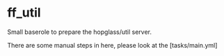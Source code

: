 # ff_util

Small baserole to prepare the hopglass/util server.

There are some manual steps in here, please look at the [tasks/main.yml]
